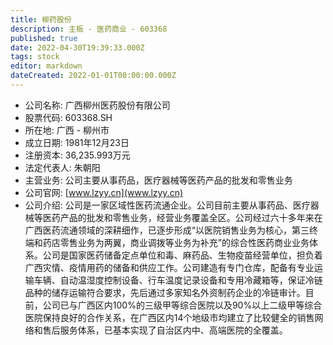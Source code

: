 ```yaml
---
title: 柳药股份
description: 主板 - 医药商业 - 603368
published: true
date: 2022-04-30T19:39:33.000Z
tags: stock
editor: markdown
dateCreated: 2022-01-01T00:00:00.000Z
---
```


- 公司名称: 广西柳州医药股份有限公司
- 股票代码: 603368.SH
- 所在地: 广西 - 柳州市
- 成立日期: 1981年12月23日
- 注册资本: 36,235.993万元
- 法定代表人: 朱朝阳
- 主营业务: 公司主要从事药品，医疗器械等医药产品的批发和零售业务
- 公司官网: [www.lzyy.cn](www.lzyy.cn)
- 公司介绍: 公司是一家区域性医药流通企业。公司目前主要从事药品、医疗器械等医药产品的批发和零售业务，经营业务覆盖全区。公司经过六十多年来在广西医药流通领域的深耕细作，已逐步形成“以医院销售业务为核心，第三终端和药店零售业务为两翼，商业调拨等业务为补充”的综合性医药商业业务体系。公司是国家医药储备定点单位和毒、麻药品、生物疫苗经营单位，担负着广西灾情、疫情用药的储备和供应工作。公司建造有专门仓库，配备有专业运输车辆、自动温湿度控制设备、行车温度记录设备和专用冷藏箱等，保证冷链品种的储存运输符合要求，先后通过多家知名外资制药企业的冷链审计。目前，公司已与广西区内100%的三级甲等综合医院以及90%以上二级甲等综合医院保持良好的合作关系，在广西区内14个地级市均建立了比较健全的销售网络和售后服务体系，已基本实现了自治区内中、高端医院的全覆盖。


